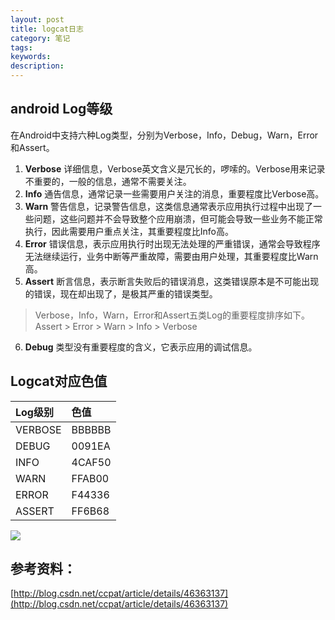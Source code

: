 ```yaml
---
layout: post
title: logcat日志
category: 笔记
tags:
keywords:
description:
---
```


## android Log等级

在Android中支持六种Log类型，分别为Verbose，Info，Debug，Warn，Error和Assert。

  1. **Verbose** 详细信息，Verbose英文含义是冗长的，啰嗦的。Verbose用来记录不重要的，一般的信息，通常不需要关注。
  2. **Info** 通告信息，通常记录一些需要用户关注的消息，重要程度比Verbose高。
  3. **Warn** 警告信息，记录警告信息，这类信息通常表示应用执行过程中出现了一些问题，这些问题并不会导致整个应用崩溃，但可能会导致一些业务不能正常执行，因此需要用户重点关注，其重要程度比Info高。
  4. **Error** 错误信息，表示应用执行时出现无法处理的严重错误，通常会导致程序无法继续运行，业务中断等严重故障，需要由用户处理，其重要程度比Warn高。
  5. **Assert** 断言信息，表示断言失败后的错误消息，这类错误原本是不可能出现的错误，现在却出现了，是极其严重的错误类型。

  > Verbose，Info，Warn，Error和Assert五类Log的重要程度排序如下。  
    Assert > Error > Warn > Info > Verbose

  6. **Debug** 类型没有重要程度的含义，它表示应用的调试信息。

## Logcat对应色值

|Log级别|	色值|
|:---|:---|
|VERBOSE	|BBBBBB|
|DEBUG	|0091EA|
|INFO	|4CAF50|
|WARN	|FFAB00|
|ERROR	|F44336|
|ASSERT	|FF6B68|

![](http://7xn4nm.com1.z0.glb.clouddn.com/logcat.png)


参考资料：
---
[http://blog.csdn.net/ccpat/article/details/46363137](http://blog.csdn.net/ccpat/article/details/46363137)
